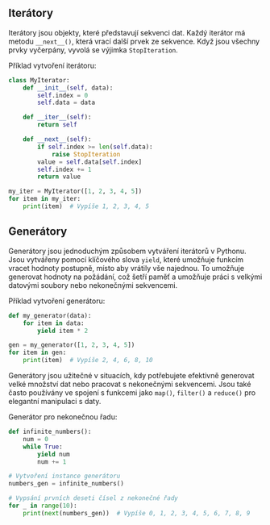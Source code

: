 
## Iterátory

Iterátory jsou objekty, které představují sekvenci dat. Každý iterátor má metodu `__next__()`, která vrací další prvek ze sekvence. Když jsou všechny prvky vyčerpány, vyvolá se výjimka `StopIteration`.

Příklad vytvoření iterátoru:
```Python
class MyIterator:
    def __init__(self, data):
        self.index = 0
        self.data = data

    def __iter__(self):
        return self

    def __next__(self):
        if self.index >= len(self.data):
            raise StopIteration
        value = self.data[self.index]
        self.index += 1
        return value

my_iter = MyIterator([1, 2, 3, 4, 5])
for item in my_iter:
    print(item)  # Vypíše 1, 2, 3, 4, 5
```

## Generátory

Generátory jsou jednoduchým způsobem vytváření iterátorů v Pythonu. Jsou vytvářeny pomocí klíčového slova `yield`, které umožňuje funkcím vracet hodnoty postupně, místo aby vrátily vše najednou. To umožňuje generovat hodnoty na požádání, což šetří paměť a umožňuje práci s velkými datovými soubory nebo nekonečnými sekvencemi.

Příklad vytvoření generátoru:

```Python
def my_generator(data):
    for item in data:
        yield item * 2

gen = my_generator([1, 2, 3, 4, 5])
for item in gen:
    print(item)  # Vypíše 2, 4, 6, 8, 10
```

Generátory jsou užitečné v situacích, kdy potřebujete efektivně generovat velké množství dat nebo pracovat s nekonečnými sekvencemi. Jsou také často používány ve spojení s funkcemi jako `map()`, `filter()` a `reduce()` pro elegantní manipulaci s daty.

Generátor pro nekonečnou řadu:

```Python
def infinite_numbers():
    num = 0
    while True:
        yield num
        num += 1

# Vytvoření instance generátoru
numbers_gen = infinite_numbers()

# Vypsání prvních deseti čísel z nekonečné řady
for _ in range(10):
    print(next(numbers_gen))  # Vypíše 0, 1, 2, 3, 4, 5, 6, 7, 8, 9
```